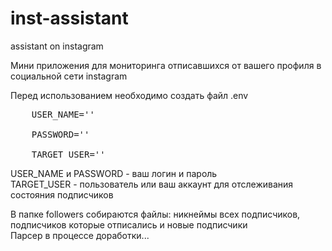 # inst-assistant
 assistant on instagram

Мини приложения для мониторинга отписавшихся от вашего профиля в социальной сети instagram </br>

Перед использованием необходимо создать файл .env <br/>
<pre>
    USER_NAME=''

    PASSWORD=''
    
    TARGET_USER=''
</pre>

USER_NAME и PASSWORD - ваш логин и пароль <br/>
TARGET_USER - пользователь или ваш аккаунт для отслеживания состояния подписчиков

В папке followers собираются файлы: никнеймы всех подписчиков, подписчиков которые отписались и новые подписчики <br/>
Парсер в процессе доработки...


